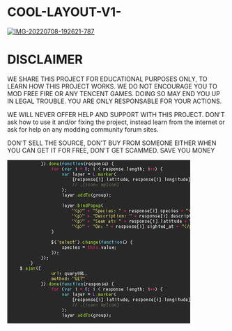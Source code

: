 # COOL-LAYOUT-V1-

<a href="https://ibb.co/whV9rZH"><img src="https://i.ibb.co/CKgkspd/IMG-20220708-192621-787.jpg" alt="IMG-20220708-192621-787" border="0" /></a>

# DISCLAIMER



WE SHARE THIS PROJECT FOR EDUCATIONAL PURPOSES ONLY, TO LEARN HOW THIS PROJECT WORKS. WE DO NOT ENCOURAGE YOU TO MOD FREE FIRE OR ANY TENCENT GAMES. DOING SO MAY END YOU UP IN LEGAL TROUBLE. YOU ARE ONLY RESPONSABLE FOR YOUR ACTIONS.

WE WILL NEVER OFFER HELP AND SUPPORT WITH THIS PROJECT. DON'T ask how to use it and/or fixing the project, instead learn from the internet or ask for help on any modding community forum sites.

DON'T SELL THE SOURCE, DON'T BUY FROM SOMEONE EITHER WHEN YOU CAN GET IT FOR FREE, DON'T GET SCAMMED. SAVE YOU MONEY

<a href="https://raw.githubusercontent.com/James404-cyber/James404-cyber/main/106824690-8dd73a00-66ad-11eb-89e2-53e13ac6f594.gif"><img src="https://raw.githubusercontent.com/James404-cyber/James404-cyber/main/106824690-8dd73a00-66ad-11eb-89e2-53e13ac6f594.gif" alt="IMG-20220708-192621-787" border="0" /></a>
